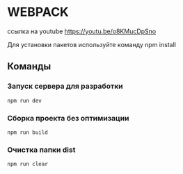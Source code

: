 # WEBPACK

ссылка на youtube
https://youtu.be/o8KMucDpSno

Для установки пакетов используйте команду npm install

## Команды

### Запуск сервера для разработки
```shell
npm run dev
```

### Сборка проекта без оптимизации
```shell
npm run build
```
### Очистка папки dist
```shell
npm run clear
```
